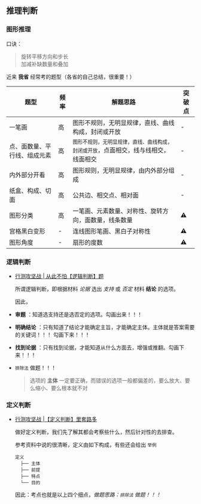 ## 推理判断

### 图形推理

口诀：

> 旋转平移方向和步长  
> 加减补缺数量和叠加  

近来 **我省** 经常考的题型（各省的自己总结，很重要！）

| 题型 | 频率 | 解题思路 | 突破点 |
| - | - | - | - |
| 一笔画 | 高 | 图形不规则，无明显规律，直线、曲线构成，封闭或开放 | - |
| 点、面数量、平行线、组成元素 | 高 | <small>图形不规则，无明显规律，直线、曲线构成，封闭或开放</small>，点面相交，线与线相交，线面相交 | - |
| 内外部分开看 | 高 | 图形规则，无明显规律，由内外部分组成 | - |
| 纸盒、构成、切面 | 高 | 公共边、相交点、相对面 | - |
| 图形分类 | 高 | 一笔画、元素数量、对称性、旋转方向，面数量，线条数量 | ⚠️ |
| 宫格黑白变形 | - | 连线图形笔画、黑白子对称性 | ️️️️⚠️ |
| 图形角度 | - | 扇形的度数 | ⚠️ |

### 逻辑判断

- [行测攻坚战 | 从此不怕【逻辑判断】题](https://zhuanlan.zhihu.com/p/24239815)

  所谓逻辑判断，即根据材料 _论据_ 选出 _支持_ 或 _否定_ 材料 **结论** 的选项。

  因此，  

- **审题** ：知道选支持还是选否定的选项。勾画出来！！！

- **明确结论** ：只有知道了结论才能确定主旨，才能确定主体。主体就是答案需要的关键词！！！ 勾画下来！！！

- **找到论据** ：只有找到论据，才能知道从什么方面去，增强或推翻。勾画下来！！！

-  `排除法` 做题！！！
  
    > 选项的 **主体** 一定要正确，而错误的选项一般都偏差的，要么放大、要么缩小、要么根本就不对

### 定义判断

- [行测攻坚战 |【定义判断】里套路多](https://zhuanlan.zhihu.com/p/24239903)

  做好定义判断，我们先了解其都会考察些什么，然后针对性的去排查。

  参考资料中说的很清晰，定义由如下构成，有些还会给出 `举例`

  ```
  定义 
    ├── 主体
    ├── 前提
    ├── 特点
    └── 目的
  ```

  因此：考点也就是以上四个细点，_做题思路：`排除法` 做题！！！_